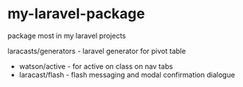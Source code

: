 # my-laravel-package
package most in my laravel projects

laracasts/generators - laravel generator for pivot table
  - watson/active        - for active on class on nav tabs
  - laracast/flash       - flash messaging and modal confirmation dialogue
